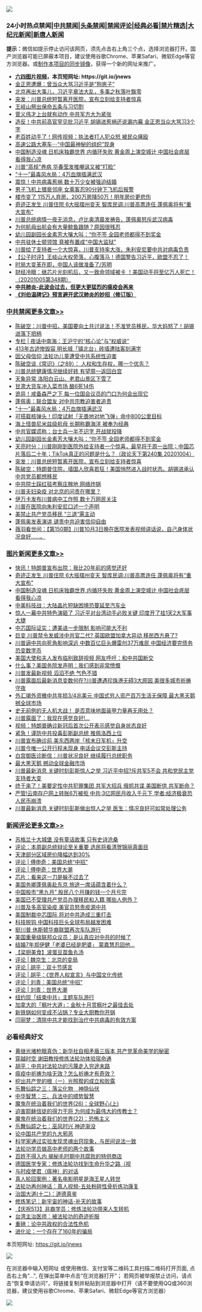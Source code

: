![](https://raw.githubusercontent.com/fqnews/bnews/master/64photo/fqnews-qr.jpg)

<div id="tt">
<h3>24小时热点禁闻|<a href="#%E4%B8%AD%E5%85%B1%E7%A6%81%E9%97%BB%E6%9B%B4%E5%A4%9A%E6%96%87%E7%AB%A0">中共禁闻</a>|<a href="#%E5%9B%BE%E7%89%87%E6%96%B0%E9%97%BB%E6%9B%B4%E5%A4%9A%E6%96%87%E7%AB%A0">头条禁闻</a>|<a href="#%E6%96%B0%E9%97%BB%E8%AF%84%E8%AE%BA%E6%9B%B4%E5%A4%9A%E6%96%87%E7%AB%A0">禁闻评论|<a href="#%E5%BF%85%E7%9C%8B%E7%BB%8F%E5%85%B8%E5%A5%BD%E6%96%87">经典必看|<a href="/video.md#%E7%A6%81%E7%89%87%E7%B2%BE%E9%80%89">禁片精选</a>|<a href="https://github.com/fqnews/djy/blob/master/gb/nf1351518.md#1">大纪元新闻</a>|<a href="https://github.com/fqnews/ntdtv/blob/master/gb/prog204.md#1">新唐人新闻</a></h3>
<div><b>提示：</b>微信如提示停止访问该网页，须先点击右上角三个点，选择浏览器打开。国产浏览器可能已屏蔽本项目，建议使用谷歌Chrome、苹果Safari、微软Edge等官方浏览器。或<a href="https://github.com/fqnews/bnews/blob/master/%E5%88%B6%E4%BD%9Cgit%E7%A6%81%E9%97%BB%E9%95%9C%E5%83%8F.md">制作本项目的同步镜像</a>，获得一个新的网址来推广。</div>
<ul>
<li><b><a href="http://d1.bdrive.tk/64.mp4" target="_blank">六四图片视频</a>，本页短网址: https://git.io/jnews</b></li>
<li><a href="/cnnews/20201005/1408221.md">金正恩遭爆：曾当众大骂习近平是“狗崽子”</a></li>
<li><a href="/bannedvideo/20201005/1408333.md">北京再出大事儿，习近平章法大乱，多事之秋落叶飘零</a></li>
<li><a href="/cbnews/20201005/1408163.md">突发：川普总统短暂离开医院，宣布立刻给支持者惊喜</a></li>
<li><a href="/bannedvideo/20201005/1408568.md">王岐山祭出保命五条与习切割</a></li>
<li><a href="/cnnews/20201005/1408222.md">菅义伟才上台就有动作 中共军方大为紧张</a></li>
<li><a href="/cnnews/20201005/1408589.md">造反！中共前高官罕见批习近平 胡锡进惹祸还说漏内幕 金正恩当众大骂习3个字</a></li>
<li><a href="/cnnews/20201005/1408281.md">老百姓动手了！网传视频：执法者打人犯众怒 被民众痛殴</a></li>
<li><a href="/cnnews/20201005/1408382.md">高速公路大塞车⋯“中国最神秘的组织”现身</a></li>
<li><a href="/topimagenews/20201005/1408518.md">中国制造没魂 日机床独霸世界 内循环失败 黄金周上演空城计 中国社会底层 看得我心凉</a></li>
<li><a href="/cnnews/20201005/1408414.md">川普“高规”养病 华春莹发推嘲讽又被“打脸”</a></li>
<li><a href="/cbnews/20201005/1408304.md">“十一”最毒风水局：4万血旗插满武汉</a></li>
<li><a href="/worldnews/20201005/1408434.md">震惊！中共病毒惹祸 数十万少女被强迫结婚</a></li>
<li><a href="/baitai/20201005/1408404.md">男子飞机上猥亵邻座 女乘客忍90分钟下飞机后报警</a></li>
<li><a href="/finance/20201005/1408366.md">楼市变了 115万人弃房、200万房降50万！明年房价更悲伤</a></li>
<li><a href="/topimagenews/20201005/1408607.md">奇迹正发生 川普住院 6大摇摆州变天 智库民调:川普高票连任 蓬佩奥将有“重大宣布”</a></li>
<li><a href="/bannedvideo/20201005/1408080.md">川普总统病情一夜无消息，卢比奥清晨发祷告，蓬佩奥怒斥武汉病毒</a></li>
<li><a href="/funmedia/20201005/1408245.md">为何航母出航会有大量鲸鱼跟随？原因很残忍</a></li>
<li><a href="/cbnews/20201005/1408238.md">幼儿园副园长金素芳大嚷大叫：“你不签 全园老师都得不到奖金</a></li>
<li><a href="/cnnews/20201005/1408419.md">中共驻休士顿领馆 竟被布置成“中国大监狱”</a></li>
<li><a href="/bannedvideo/20201005/1408332.md">川普给了支持者一个大惊喜，川普支持率大涨，朱利安尼要中共对病毒负责</a></li>
<li><a href="/bannedvideo/20201005/1408168.md">【公子时评】王岐山大权旁落，心腹落马！德国警告习近平，欧盟不忍了！</a></li>
<li><a href="/baitai/20201005/1408261.md">时局大变革在即，中国人该做准备了/苏明</a></li>
<li><a href="/bannedvideo/20201005/1408352.md">财经冷眼：继芯片光刻机后，又一致命领域被卡 ！美国动手将至亿万人死亡！（20201005第348期）</a></li>
<li><b><a href="/comments/20200211/1275071.md" target="_blank">中共肺炎-此波会过去，但更大更猛烈的瘟疫会再来</a></b></li>
<li><b><a href="/comments/20200207/1272816.md" target="_blank">《刘伯温碑记》预言避开武汉肺炎的妙招（修订版）</a></b></li>
</ul>
</div>

<div class="catlist">
<h3><a href="/cbnews/" target="_blank">中共禁闻</a><span><a href="/cbnews/" target="_blank" rel="nofollow">更多文章>></a></span></h3>
<ul>
<li><a href="/cbnews/20201006/1408745.md" target="_blank">陈破空：川普中招，美国要向土共讨说法！不准党员移民，华大妈怒了！胡锡进落下把柄</a></li>
<li><a href="/cbnews/20201006/1408738.md" target="_blank">专栏 | 夜话中南海：王沪宁的“核心论”与“权威说”</a></li>
<li><a href="/cbnews/20201006/1408717.md" target="_blank">413年古迹惨毁容 明长城「镇北台」砖墙遭陆客刻满字</a></li>
<li><a href="/cbnews/20201006/1408692.md" target="_blank">因父母信仰 法轮功儿童遭受中共系统性迫害</a></li>
<li><a href="/cbnews/20201006/1408651.md" target="_blank">陈破空谈《常识》（之89）： 人权和生存权，哪一个优先？</a></li>
<li><a href="/cbnews/20201005/1408610.md" target="_blank">川普总统健康情况继续好转 有望周一返回白宫</a></li>
<li><a href="/cbnews/20201005/1408483.md" target="_blank">天象异常 洛阳白云山、老君山景区下雪了</a></li>
<li><a href="/cbnews/20201005/1408482.md" target="_blank">甘肃大货车冲入菜市场 酿6死14伤</a></li>
<li><a href="/cbnews/20201005/1408344.md" target="_blank">诡异！戒备森严之下 每一位国会议员的门口为何会出现它</a></li>
<li><a href="/cbnews/20201005/1408307.md" target="_blank">蓬佩奥：联合盟友 对中共宗教迫害者追责</a></li>
<li><a href="/cbnews/20201005/1408304.md" target="_blank">“十一”最毒风水局：4万血旗插满武汉</a></li>
<li><a href="/cbnews/20201005/1408286.md" target="_blank">可搭载核弹头！印度试射「无畏地对地飞弹」命中800公里目标</a></li>
<li><a href="/cbnews/20201005/1408266.md" target="_blank">海上怪兽尼米兹级航母 长期称霸海洋 被奉为经典</a></li>
<li><a href="/cbnews/20201005/1408239.md" target="_blank">中共官媒谎称：台士兵一半不识字 开战就投降</a></li>
<li><a href="/cbnews/20201005/1408238.md" target="_blank">幼儿园副园长金素芳大嚷大叫：“你不签 全园老师都得不到奖金</a></li>
<li><a href="/cbnews/20201005/1408193.md" target="_blank">天亮时分：川普刚刚到医院外给支持者一个惊喜，最早将于周一出院；中国芯片落后二十年；TikTok真正的问题是什么？（政论天下第240集 20201004）</a></li>
<li><a href="/cbnews/20201005/1408163.md" target="_blank">突发：川普总统短暂离开医院，宣布立刻给支持者惊喜</a></li>
<li><a href="/cbnews/20201005/1408169.md" target="_blank">陈破空：特朗普住院，墙国人欣喜若狂！美国悄然进入战时状态。胡锡进承认中共党员都想移民</a></li>
<li><a href="/cbnews/20201005/1408153.md" target="_blank">中共院士踩红毯考察庄稼地 网络炸锅</a></li>
<li><a href="/cbnews/20201005/1408118.md" target="_blank">川普夫妇染疫 对北京的问责在哪里？</a></li>
<li><a href="/cbnews/20201005/1408097.md" target="_blank">伊万卡发布川普病中工作照 数十万网民关注</a></li>
<li><a href="/cbnews/20201004/1408091.md" target="_blank">川普在医院向朱利安尼口述一个声明</a></li>
<li><a href="/cbnews/20201004/1408019.md" target="_blank">美禁止共产党员移民 “三退”需主动</a></li>
<li><a href="/cbnews/20201004/1408018.md" target="_blank">蓬佩奥发表演讲 谴责中共迫害信仰自由</a></li>
<li><a href="/cbnews/20201004/1407993.md" target="_blank">薇羽看世间：【第150期】川普10月3日晚在医院发表视频讲话说，自己身体状况良好……。</a></li>

</ul>
</div>
<div class="catlist">
<h3><a href="/topimagenews/" target="_blank">图片新闻</a><span><a href="/topimagenews/" target="_blank" rel="nofollow">更多文章>></a></span></h3>
<ul>
<li><a href="/topimagenews/20201006/1408702.md" target="_blank">快讯！特朗普宣布出院：我比20年前的感觉还好</a></li>
<li><a href="/topimagenews/20201005/1408607.md" target="_blank">奇迹正发生 川普住院 6大摇摆州变天 智库民调:川普高票连任 蓬佩奥将有“重大宣布”</a></li>
<li><a href="/topimagenews/20201005/1408518.md" target="_blank">中国制造没魂 日机床独霸世界 内循环失败 黄金周上演空城计 中国社会底层 看得我心凉</a></li>
<li><a href="/topimagenews/20201005/1408141.md" target="_blank">中美科技战：大陆晶片短缺困境恐蔓延至汽车业</a></li>
<li><a href="/topimagenews/20201005/1408122.md" target="_blank">惊人一幕中共特色演砸了 习近平对台湾动手必败关键 印度开了挂1天2大军事大捷</a></li>
<li><a href="/topimagenews/20201005/1408112.md" target="_blank">中芯国际证实：遭美进一步限制 影响可能大不利</a></li>
<li><a href="/topimagenews/20201004/1408084.md" target="_blank">巨变 川普禁令发威涉中共官二代? 英国欧盟加拿大异动 移民西方悬了?</a></li>
<li><a href="/topimagenews/20201004/1408020.md" target="_blank">川普逼中共向死角影响深远 中数百亿巨头爆雷创37万难民 中国经济要完债务恐变数字币</a></li>
<li><a href="/topimagenews/20201004/1407911.md" target="_blank">美国大使和夫人发布临别致辞视频 网友呼吁：和中共国断交</a></li>
<li><a href="/topimagenews/20201004/1407894.md" target="_blank">什么事？美国务院发声明：我们感到非常愤慨</a></li>
<li><a href="/topimagenews/20201004/1407786.md" target="_blank">川普发最新视频 滔滔不绝 气色不错</a></li>
<li><a href="/topimagenews/20201004/1407663.md" target="_blank">川普露面后最新消息变数何在?川普遭遇珍珠港无碍3大原因 美很多城市祈祷守夜</a></li>
<li><a href="/topimagenews/20201003/1407569.md" target="_blank">外汇竭外资撤中共年损3/4兆美元 中国式穷人资产百万生活无保障 最大黑天鹅撼全球市场</a></li>
<li><a href="/topimagenews/20201003/1407483.md" target="_blank">史无前例的无人机大战！ 是否意味地面装甲力量再无用处？</a></li>
<li><a href="/topimagenews/20201003/1407316.md" target="_blank">川普露面了：我现在感觉良好!…</a></li>
<li><a href="/topimagenews/20201003/1407290.md" target="_blank">视频：特朗普确诊新冠后首次公开表示感觉自身状态良好</a></li>
<li><a href="/comments/20201003/1407282.md" target="_blank">紧急！谨防中共投毒彭斯副总统 推佩洛西上位</a></li>
<li><a href="/topimagenews/20201003/1407238.md" target="_blank">川普宣布确诊前 美东西两岸「核末日军机」升空</a></li>
<li><a href="/topimagenews/20201003/1407223.md" target="_blank">川普今唯一公开行程未现身 电话会议交彭斯主持</a></li>
<li><a href="/topimagenews/20201003/1407179.md" target="_blank">白宫御医诊断信：川普状况良好 继续履行总统职务</a></li>
<li><a href="/topimagenews/20201003/1407178.md" target="_blank">最大黑天鹅 撼动全球金融市场</a></li>
<li><a href="/topimagenews/20201002/1407101.md" target="_blank">川普最新消息 关键时刻彭斯惊人之举 习近平中招?斥共军5不会 共和党民主党支持者大变</a></li>
<li><a href="/topimagenews/20201002/1407045.md" target="_blank">终于来了！美要定性中共犯罪集团 共军大招兵 俄抓共谍 美国断供 共军断命？</a></li>
<li><a href="/topimagenews/20201002/1406986.md" target="_blank">严管!云南存户网上转账6万被拒 中共:3亿网民月收入千元下 学者:经济极衰恐人民币崩溃</a></li>
<li><a href="/topimagenews/20201002/1406915.md" target="_blank">川普最新消息 关键时刻彭斯做出惊人之举 医生：情况良好可如常处理公务</a></li>

</ul>
</div>
<div class="catlist">
<h3><a href="/comments/" target="_blank">新闻评论</a><span><a href="/comments/" target="_blank" rel="nofollow">更多文章>></a></span></h3>
<ul>
<li><a href="/comments/20201006/1408753.md" target="_blank">苏格兰十大城堡 没有童话故事 只有史诗沧桑</a></li>
<li><a href="/comments/20201006/1408742.md" target="_blank">评论：本周副总统辩论至关重要 选民将看清贺锦丽真面目</a></li>
<li><a href="/comments/20201006/1408741.md" target="_blank">天津部分区域房价降幅达到30%</a></li>
<li><a href="/comments/20201006/1408737.md" target="_blank">评论 | 傅申奇：美国总统“中招”</a></li>
<li><a href="/comments/20201006/1408736.md" target="_blank">评论 | 傅申奇：世界大潮</a></li>
<li><a href="/comments/20201006/1408735.md" target="_blank">芯片：看来这一刀是躲不过去了</a></li>
<li><a href="/comments/20201006/1408731.md" target="_blank">美国务卿蓬佩奥赴东京 旅途一席话蕴含着什么？</a></li>
<li><a href="/comments/20201006/1408730.md" target="_blank">中国股市“黑九月” 股民八个月赚的钱一个月亏完</a></li>
<li><a href="/comments/20201006/1408708.md" target="_blank">美国已不受理共产党员办理移民和入籍 哪些人例外？</a></li>
<li><a href="/comments/20201006/1408707.md" target="_blank">川普及多高官染疫 美官员怒责疫源中共</a></li>
<li><a href="/comments/20201006/1408706.md" target="_blank">美国制裁中芯国际 将对中共造成三重打击</a></li>
<li><a href="/comments/20201006/1408705.md" target="_blank">科技脱钩 中国科技巨头全球布局越发困难</a></li>
<li><a href="/comments/20201006/1408696.md" target="_blank">挺川普 休斯顿华裔联盟再次车队游行</a></li>
<li><a href="/comments/20201006/1408695.md" target="_blank">美国重量级联邦众议员：是认真应对中共的时候了</a></li>
<li><a href="/comments/20201006/1408693.md" target="_blank">结婚7年郑伊健「老婆已经是肥婆」 蒙嘉慧忍回他…</a></li>
<li><a href="/comments/20201006/1408691.md" target="_blank">【梁厨美食】波蛋豆苗鱼丸汤</a></li>
<li><a href="/comments/20201006/1408681.md" target="_blank">评论 | 魏京生：北京的变局</a></li>
<li><a href="/comments/20201006/1408680.md" target="_blank">评论 | 胡平：双十节感言</a></li>
<li><a href="/comments/20201006/1408679.md" target="_blank">评论 | 胡平：《世界人权宣言》与中国文化传统</a></li>
<li><a href="/comments/20201006/1408632.md" target="_blank">评论 | 刘青：美国总统“中招”</a></li>
<li><a href="/comments/20201006/1408631.md" target="_blank">评论 | 刘青：世界大潮</a></li>
<li><a href="/comments/20201005/1408601.md" target="_blank">纽约现「结束中共」主题车队游行</a></li>
<li><a href="/comments/20201005/1408591.md" target="_blank">加拿大的「枫叶大道」：金秋十月赏枫叶之最佳去处</a></li>
<li><a href="/comments/20201005/1408576.md" target="_blank">新铁锅如何变成不沾锅？专业大厨教你开锅</a></li>
<li><a href="/comments/20201005/1408555.md" target="_blank">闫丽梦：清除中共才能找到治疗中共病毒的有效方案</a></li>

</ul>
</div>

<div class="catlist">
<h3>必看经典好文</h3>
<ul>
<li><a href="/lifebaike/20180921/1001174.md" target="_blank">黄继光堵枪眼真伪：新华社自相矛盾三版本 共产党革命美学的秘密</a></li>
<li><a href="/comments/20200511/1322384.md" target="_blank">穿越时空 谢田教授修炼法轮功体验宿命通</a></li>
<li><a href="/cbnews/20200720/1363328.md" target="_blank">胡平：中共对法轮功的污蔑走入穷途末路</a></li>
<li><a href="/comments/20200502/1322275.md" target="_blank">瘟疫中祈祷为啥无效？怎么祈祷才有奇效？</a></li>
<li><a href="/comments/20200629/1352460.md" target="_blank">挖出共产党的根（一）光照帮的成立和败露</a></li>
<li><a href="/tculture/20190101/1056889.md" target="_blank">乐舞仙踪之三：落尘化物　神隐仙伏</a></li>
<li><a href="/comments/20200605/783248.md" target="_blank">中华智慧：三、兵法中的顺势智慧</a></li>
<li><a href="/comments/20181210/1044798.md" target="_blank">魔鬼在统治着我们的世界(26)：全球野心(上)</a></li>
<li><a href="/comments/20200622/1346846.md" target="_blank">迫害耶稣信徒的得力干将  为何成为最伟大的传教士？</a></li>
<li><a href="/comments/20180804/981524.md" target="_blank">魔鬼在统治着我们的世界(22)：恐怖主义</a></li>
<li><a href="/tculture/20190101/792550.md" target="_blank">乐舞仙踪之七：巫风时兴 神迹渐没</a></li>
<li><a href="/comments/20200717/1361899.md" target="_blank">论中国共产党的九大邪恶</a></li>
<li><a href="/comments/20200921/1400587.md" target="_blank">科学家通过实验发现灵魂出窍现象，与民间说法一致</a></li>
<li><a href="/comments/20200629/1352533.md" target="_blank">法轮功学员做高中老师的两个故事</a></li>
<li><a href="/lifebaike/20200711/1358994.md" target="_blank">百姓不得入内 揭秘毛时期中共腐败的特供商店</a></li>
<li><a href="/comments/20200607/783186.md" target="_blank">德国医学专家：修炼法轮功找到生命升华之路（视</a></li>
<li><a href="/comments/20200327/1301424.md" target="_blank">与时疫使君（瘟神）的对话</a></li>
<li><a href="/comments/20200523/1332915.md" target="_blank">真人轮回案例：著名电影明星是海王星人转世</a></li>
<li><a href="/comments/20190516/1128964.md" target="_blank">法轮功再创神话：真人视频-五处粉碎性骨折炼功康复</a></li>
<li><a href="/cbnews/20180318/916241.md" target="_blank">治国大道(十二)：道德真鉴</a></li>
<li><a href="/comments/20190418/1115565.md" target="_blank">修炼笔记：新宇宙的神话-补天的故事</a></li>
<li><a href="/cbnews/20200518/1330564.md" target="_blank">【庆祝513】非裔学员：修炼法轮功带来人生转机</a></li>
<li><a href="/comments/20200801/1373219.md" target="_blank">台湾主治医师：被法轮功的奇迹折服</a></li>
<li><a href="/comments/20200705/783271.md" target="_blank">重磅：论中共政权的合法性危机</a></li>
<li><a href="/comments/20200907/1392278.md" target="_blank">进化论：一个存在了160年的骗局</a></li>

</ul>
</div>

本页短网址: https://git.io/jnews

![](https://raw.githubusercontent.com/fqnews/bnews/master/64photo/fqnews-qr.jpg)

在浏览器中输入短网址 或使用微信、支付宝等二维码工具扫描二维码打开页面, 点击右上角"...", 在弹出菜单中点击“在浏览器打开”； 若网页被举报禁止访问，请点击“恢复申请访问”，将链接复制并粘贴到浏览器中打开（请不要使用QQ或360浏览器，建议使用谷歌Chrome、苹果Safari、微软Edge等官方浏览器）

![](https://raw.githubusercontent.com/fqnews/bnews/master/64photo/wx.jpg)